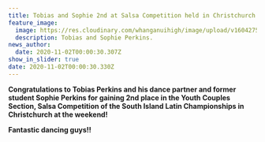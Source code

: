 ```yaml
---
title: Tobias and Sophie 2nd at Salsa Competition held in Christchurch
feature_image:
  image: https://res.cloudinary.com/whanganuihigh/image/upload/v1604275553/News/Tobias_Perkins_and_his_dance_partner_Sophia_Perkins_1.jpg
  description: Tobias and Sophie Perkins.
news_author:
  date: 2020-11-02T00:00:30.307Z
show_in_slider: true
date: 2020-11-02T00:00:30.330Z
---
```

**Congratulations to Tobias Perkins and his dance partner and former student Sophie Perkins for gaining 2nd place in the Youth Couples Section, Salsa Competition of the South Island Latin Championships in Christchurch at the weekend!**

**Fantastic dancing guys!!**